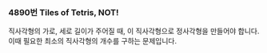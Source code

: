 ### 4890번 Tiles of Tetris, NOT!

직사각형의 가로, 세로 길이가 주어질 때, 이 직사각형으로 정사각형을 만들어야 합니다. 이때 필요한 최소의 직사각형의 개수를 구하는 문제입니다.